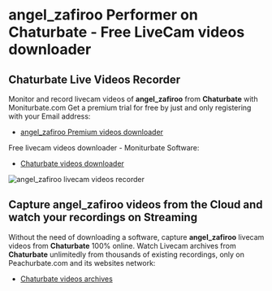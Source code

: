 # angel_zafiroo Performer on Chaturbate - Free LiveCam videos downloader

## Chaturbate Live Videos Recorder

Monitor and record livecam videos of **angel_zafiroo** from **Chaturbate** with Moniturbate.com
Get a premium trial for free by just and only registering with your Email address:
* [angel_zafiroo Premium videos downloader](https://moniturbate.com/request-demo-licence-key.html)

Free livecam videos downloader - Moniturbate Software:
* [Chaturbate videos downloader](https://moniturbate.com/moniturbate-download-software.html)

![angel_zafiroo livecam videos recorder](https://peachurnet.com/templates/moniturbate-software.png)


## Capture angel_zafiroo videos from the Cloud and watch your recordings on Streaming

Without the need of downloading a software, capture **angel_zafiroo** livecam videos from **Chaturbate** 100% online.
Watch Livecam archives from **Chaturbate** unlimitedly from thousands of existing recordings, only on Peachurbate.com and its websites network:
* [Chaturbate videos archives](https://peachurnet.com/)